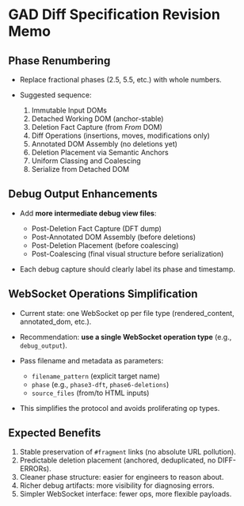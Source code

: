 # GAD Diff Specification Revision Memo

## Phase Renumbering

* Replace fractional phases (2.5, 5.5, etc.) with whole numbers.
* Suggested sequence:

    1. Immutable Input DOMs
    2. Detached Working DOM (anchor-stable)
    3. Deletion Fact Capture (from *From* DOM)
    4. Diff Operations (insertions, moves, modifications only)
    5. Annotated DOM Assembly (no deletions yet)
    6. Deletion Placement via Semantic Anchors
    7. Uniform Classing and Coalescing
    8. Serialize from Detached DOM

## Debug Output Enhancements

* Add **more intermediate debug view files**:

    * Post-Deletion Fact Capture (DFT dump)
    * Post-Annotated DOM Assembly (before deletions)
    * Post-Deletion Placement (before coalescing)
    * Post-Coalescing (final visual structure before serialization)
* Each debug capture should clearly label its phase and timestamp.

## WebSocket Operations Simplification

* Current state: one WebSocket op per file type (rendered\_content, annotated\_dom, etc.).
* Recommendation: **use a single WebSocket operation type** (e.g., `debug_output`).
* Pass filename and metadata as parameters:

    * `filename_pattern` (explicit target name)
    * `phase` (e.g., `phase3-dft`, `phase6-deletions`)
    * `source_files` (from/to HTML inputs)
* This simplifies the protocol and avoids proliferating op types.

## Expected Benefits

1. Stable preservation of `#fragment` links (no absolute URL pollution).
2. Predictable deletion placement (anchored, deduplicated, no DIFF-ERRORs).
3. Cleaner phase structure: easier for engineers to reason about.
4. Richer debug artifacts: more visibility for diagnosing errors.
5. Simpler WebSocket interface: fewer ops, more flexible payloads.
